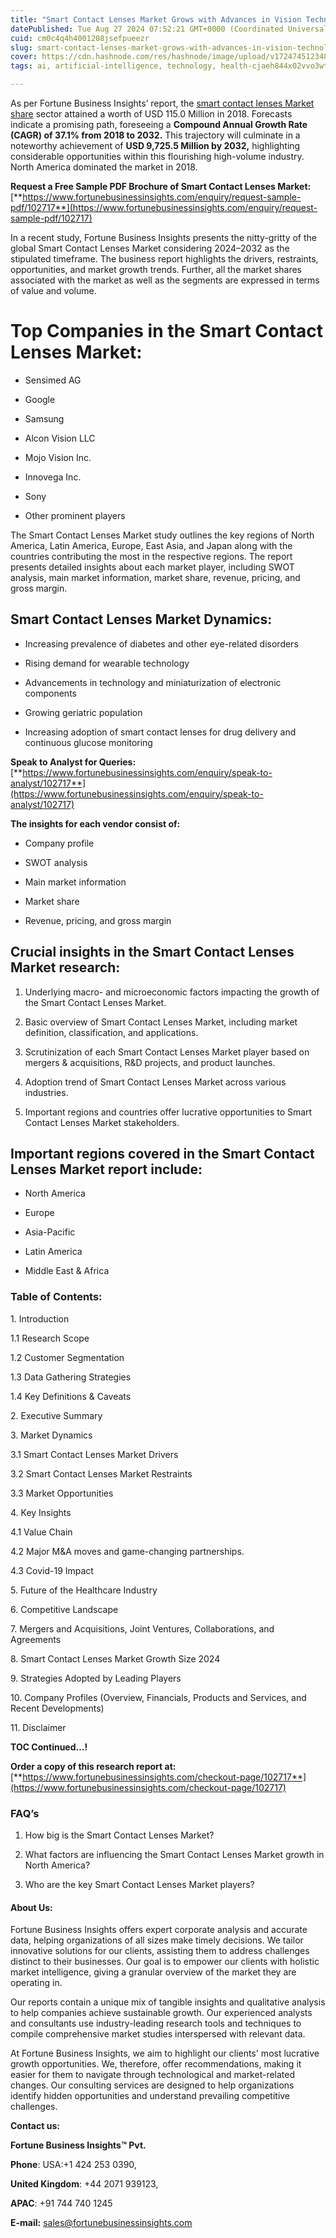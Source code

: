 ```yaml
---
title: "Smart Contact Lenses Market Grows with Advances in Vision Technology and Wearable Health Monitoring"
datePublished: Tue Aug 27 2024 07:52:21 GMT+0000 (Coordinated Universal Time)
cuid: cm0c4q4h4001208jsefpueezr
slug: smart-contact-lenses-market-grows-with-advances-in-vision-technology-and-wearable-health-monitoring
cover: https://cdn.hashnode.com/res/hashnode/image/upload/v1724745123485/0d0b2a43-da8a-4d22-9cde-b1aab334bdac.png
tags: ai, artificial-intelligence, technology, health-cjaeh844x02vvo3wtj5r2s75q, healthcare

---
```


As per Fortune Business Insights’ report, the [smart contact lenses Market share](https://www.fortunebusinessinsights.com/smart-contact-lenses-market-102717) sector attained a worth of USD 115.0 Million in 2018. Forecasts indicate a promising path, foreseeing a **Compound Annual Growth Rate (CAGR) of 37.1% from 2018 to 2032.** This trajectory will culminate in a noteworthy achievement of **USD 9,725.5 Million by 2032,** highlighting considerable opportunities within this flourishing high-volume industry. North America dominated the market in 2018.

**Request a Free Sample PDF Brochure of Smart Contact Lenses Market:** [**https://www.fortunebusinessinsights.com/enquiry/request-sample-pdf/102717**](https://www.fortunebusinessinsights.com/enquiry/request-sample-pdf/102717)

In a recent study, Fortune Business Insights presents the nitty-gritty of the global Smart Contact Lenses Market considering 2024–2032 as the stipulated timeframe. The business report highlights the drivers, restraints, opportunities, and market growth trends. Further, all the market shares associated with the market as well as the segments are expressed in terms of value and volume.

# **Top Companies in the Smart Contact Lenses Market:**

* Sensimed AG
    
* Google
    
* Samsung
    
* Alcon Vision LLC
    
* Mojo Vision Inc.
    
* Innovega Inc.
    
* Sony
    
* Other prominent players
    

The Smart Contact Lenses Market study outlines the key regions of North America, Latin America, Europe, East Asia, and Japan along with the countries contributing the most in the respective regions. The report presents detailed insights about each market player, including SWOT analysis, main market information, market share, revenue, pricing, and gross margin.

## Smart Contact Lenses Market **Dynamics**:

* Increasing prevalence of diabetes and other eye-related disorders
    
* Rising demand for wearable technology
    
* Advancements in technology and miniaturization of electronic components
    
* Growing geriatric population
    
* Increasing adoption of smart contact lenses for drug delivery and continuous glucose monitoring
    

**Speak to Analyst for Queries:** [**https://www.fortunebusinessinsights.com/enquiry/speak-to-analyst/102717**](https://www.fortunebusinessinsights.com/enquiry/speak-to-analyst/102717)

**The insights for each vendor consist of:**

* Company profile
    
* SWOT analysis
    
* Main market information
    
* Market share
    
* Revenue, pricing, and gross margin
    

## **Crucial insights in the Smart Contact Lenses Market research:**

1. Underlying macro- and microeconomic factors impacting the growth of the Smart Contact Lenses Market.
    
2. Basic overview of Smart Contact Lenses Market, including market definition, classification, and applications.
    
3. Scrutinization of each Smart Contact Lenses Market player based on mergers & acquisitions, R&D projects, and product launches.
    
4. Adoption trend of Smart Contact Lenses Market across various industries.
    
5. Important regions and countries offer lucrative opportunities to Smart Contact Lenses Market stakeholders.
    

## **Important regions covered in the Smart Contact Lenses Market report include:**

* North America
    
* Europe
    
* Asia-Pacific
    
* Latin America
    
* Middle East & Africa
    

### **Table of Contents:**

1\. Introduction

1.1 Research Scope

1.2 Customer Segmentation

1.3 Data Gathering Strategies

1.4 Key Definitions & Caveats

2\. Executive Summary

3\. Market Dynamics

3.1 Smart Contact Lenses Market Drivers

3.2 Smart Contact Lenses Market Restraints

3.3 Market Opportunities

4\. Key Insights

4.1 Value Chain

4.2 Major M&A moves and game-changing partnerships.

4.3 Covid-19 Impact

5\. Future of the Healthcare Industry

6\. Competitive Landscape

7\. Mergers and Acquisitions, Joint Ventures, Collaborations, and Agreements

8\. Smart Contact Lenses Market Growth Size 2024

9\. Strategies Adopted by Leading Players

10\. Company Profiles (Overview, Financials, Products and Services, and Recent Developments)

11\. Disclaimer

**TOC Continued…!**

**Order a copy of this research report at:** [**https://www.fortunebusinessinsights.com/checkout-page/102717**](https://www.fortunebusinessinsights.com/checkout-page/102717)

### **FAQ’s**

1. How big is the Smart Contact Lenses Market?
    
2. What factors are influencing the Smart Contact Lenses Market growth in North America?
    
3. Who are the key Smart Contact Lenses Market players?
    

#### **About Us:**

Fortune Business Insights offers expert corporate analysis and accurate data, helping organizations of all sizes make timely decisions. We tailor innovative solutions for our clients, assisting them to address challenges distinct to their businesses. Our goal is to empower our clients with holistic market intelligence, giving a granular overview of the market they are operating in.

Our reports contain a unique mix of tangible insights and qualitative analysis to help companies achieve sustainable growth. Our experienced analysts and consultants use industry-leading research tools and techniques to compile comprehensive market studies interspersed with relevant data.

At Fortune Business Insights, we aim to highlight our clients' most lucrative growth opportunities. We, therefore, offer recommendations, making it easier for them to navigate through technological and market-related changes. Our consulting services are designed to help organizations identify hidden opportunities and understand prevailing competitive challenges.

**Contact us:**

**Fortune Business Insights™ Pvt.**

**Phone**: USA:+1 424 253 0390,

**United Kingdom**: +44 2071 939123,

**APAC**: +91 744 740 1245

**E-mail:** [sales@fortunebusinessinsights.com](mailto:sales@fortunebusinessinsights.com)